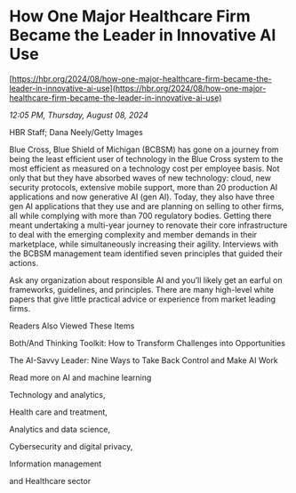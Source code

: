 # How One Major Healthcare Firm Became the Leader in Innovative AI Use

[https://hbr.org/2024/08/how-one-major-healthcare-firm-became-the-leader-in-innovative-ai-use](https://hbr.org/2024/08/how-one-major-healthcare-firm-became-the-leader-in-innovative-ai-use)

*12:05 PM, Thursday, August 08, 2024*

HBR Staff; Dana Neely/Getty Images

Blue Cross, Blue Shield of Michigan (BCBSM) has gone on a journey from being the least efficient user of technology in the Blue Cross system to the most efficient as measured on a technology cost per employee basis. Not only that but they have absorbed waves of new technology: cloud, new security protocols, extensive mobile support, more than 20 production AI applications and now generative AI (gen AI). Today, they also have three gen AI applications that they use and are planning on selling to other firms, all while complying with more than 700 regulatory bodies. Getting there meant undertaking a multi-year journey to renovate their core infrastructure to deal with the emerging complexity and member demands in their marketplace, while simultaneously increasing their agility. Interviews with the BCBSM management team identified seven principles that guided their actions.

Ask any organization about responsible AI and you’ll likely get an earful on frameworks, guidelines, and principles. There are many high-level white papers that give little practical advice or experience from market leading firms.

Readers Also Viewed These Items

Both/And Thinking Toolkit: How to Transform Challenges into Opportunities

The AI-Savvy Leader: Nine Ways to Take Back Control and Make AI Work

Read more on AI and machine learning

Technology and analytics,

Health care and treatment,

Analytics and data science,

Cybersecurity and digital privacy,

Information management

and Healthcare sector

